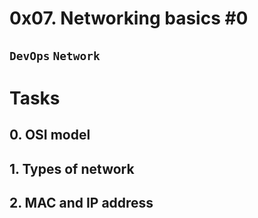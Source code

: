 # 0x07. Networking basics #0
## `DevOps` `Network`

# Tasks
## 0. OSI model
## 1. Types of network
## 2. MAC and IP address
